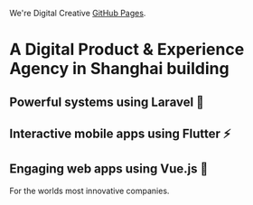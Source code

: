 We're Digital Creative  [GitHub Pages](https://en.digitalcreative.cn/).

# A Digital Product & Experience Agency in Shanghai building
## Powerful systems using Laravel 🚀
## Interactive mobile apps using Flutter ⚡
## Engaging web apps using Vue.js 👀
For the worlds most innovative companies.
<!--

**Here are some ideas to get you started:**

🙋‍♀️ A short introduction - what is your organization all about?
🌈 Contribution guidelines - how can the community get involved?
👩‍💻 Useful resources - where can the community find your docs? Is there anything else the community should know?
🍿 Fun facts - what does your team eat for breakfast?
🧙 Remember, you can do mighty things with the power of [Markdown](https://docs.github.com/github/writing-on-github/getting-started-with-writing-and-formatting-on-github/basic-writing-and-formatting-syntax)
-->

